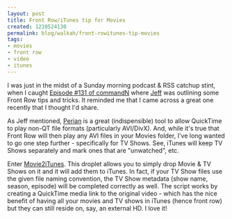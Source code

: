 ```yaml
--- 
layout: post
title: Front Row/iTunes tip for Movies
created: 1210524130
permalink: blog/walkah/front-rowitunes-tip-movies
tags: 
- movies
- front row
- video
- itunes
---
```

<p>I was just in the midst of a Sunday morning podcast & RSS catchup stint, when I caught <a href="http://commandn.typepad.com/commandn/2008/05/commandn-131-ma.html">Episode #131 of commandN</a> where <a href="http://www.jeffmacarthur.blogspot.com/">Jeff</a> was outlining some Front Row tips and tricks. It reminded me that I came across a great one recently that I thought I'd share.</p>
<p>As Jeff mentioned, <a href="http://perian.org/">Perian</a> is a great (indispensible) tool to allow QuickTime to play non-QT file formats (particularly AVI/DivX). And, while it's true that Front Row will then play any AVI files in your Movies folder, I've long wanted to go one step further - specifically for TV Shows. See, iTunes will keep TV Shows separately and mark ones that are "unwatched", etc.</p>
<p>Enter <a href="http://dettmer.maclab.org/movie2itunes.html">Movie2iTunes</a>. This droplet allows you to simply drop Movie & TV Shows on it and it will add them to iTunes. In fact, if your TV Show files use the given file naming convention, the TV Show metadata (show name, season, episode) will be completed correctly as well. The script works by creating a QuickTime media link to the original video - which has the nice benefit of having all your movies and TV shows in iTunes (hence front row) but they can still reside on, say, an external HD. I love it!</p>

